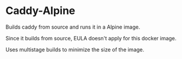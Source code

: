 # Caddy-Alpine

Builds caddy from source and runs it in a Alpine image.

Since it builds from source, EULA doesn't apply for this docker image.

Uses multistage builds to minimize the size of the image.